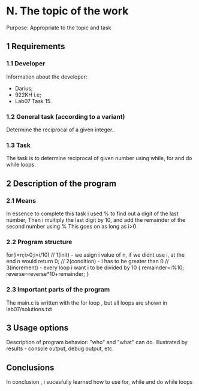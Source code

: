 # N. The topic of the work

Purpose: Appropriate to the topic and task

## 1 Requirements

### 1.1 Developer

Information about the developer:

- Darius;
- 922KH i.e;
- Lab07 Task 15.

### 1.2 General task (according to a variant)

Determine the reciprocal of a given integer..

### 1.3 Task

The task is to determine reciprocal of given number using while, for and do while loops.

## 2 Description of the program

### 2.1 Means

In essence to complete this task i used % to find out a digit of the last number, 
Then i multiply the last digit by 10, and add the remainder of the second number using %
This goes on as long as i>0

### 2.2 Program structure

for(i=n;i>0;i=i/10) 
	// 1(init) - we asign i value of n, if we didnt use i, at the end n would return 0;
	// 2(condition) - i has to be greater than 0
	// 3(increment) - every loop i want i to be divided by 10 
    {
        remainder=i%10;
        reverse=reverse*10+remainder;
    }

### 2.3 Important parts of the program

The main.c is written with the for loop , but all loops are shown in lab07/solutions.txt

## 3 Usage options

Description of program behavior: "who" and "what" can do. Illustrated by results - console output, debug output, etc.

## Conclusions

In conclusion , i sucesfully learned how to use for, while and do while loops
